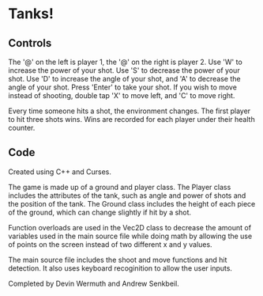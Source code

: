# Tanks!

## Controls

The '@' on the left is player 1, the '@' on the right is player 2.
Use 'W' to increase the power of your shot. Use 'S' to decrease the power of your shot.
Use 'D' to increase the angle of your shot, and 'A' to decrease the angle of your shot.
Press 'Enter' to take your shot.
If you wish to move instead of shooting, double tap 'X' to move left, and 'C' to move right.

Every time someone hits a shot, the environment changes.
The first player to hit three shots wins. Wins are recorded for each player under their health counter.

## Code

Created using C++ and Curses.

The game is made up of a ground and player class.
The Player class includes the attributes of the tank, such as angle and power of shots and the position of the tank.
The Ground class includes the height of each piece of the ground, which can change slightly if hit by a shot.

Function overloads are used in the Vec2D class to decrease the amount of variables used in the main source file while doing math by allowing the use of points on the screen instead of two different x and y values.

The main source file includes the shoot and move functions and hit detection.
It also uses keyboard recoginition to allow the user inputs.


Completed by Devin Wermuth and Andrew Senkbeil.

